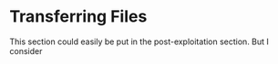 # Transferring Files

This section could easily be put in the post-exploitation section. But I consider

